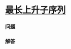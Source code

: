 # [最长上升子序列](https://leetcode-cn.com/problems/longest-increasing-subsequence)

### 问题



### 解答

```

```


